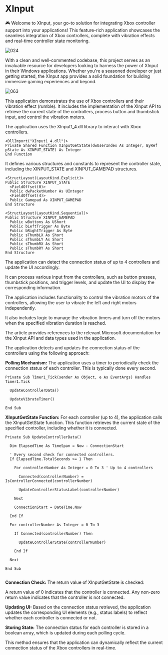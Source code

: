 # XInput

🎮 Welcome to XInput, your go-to solution for integrating Xbox controller support into your applications! This feature-rich application showcases the seamless integration of Xbox controllers, complete with vibration effects and real-time controller state monitoring. 


![024](https://github.com/user-attachments/assets/bef33051-0d5d-4248-9afc-68a9d0fc3e5d)


With a clean and well-commented codebase, this project serves as an invaluable resource for developers looking to harness the power of XInput in their Windows applications. Whether you're a seasoned developer or just getting started, the XInput app provides a solid foundation for building immersive gaming experiences and beyond.






![063](https://github.com/user-attachments/assets/42017bca-10fc-4792-a0e2-005893763b00)




This application demonstrates the use of Xbox controllers and their vibration effect (rumble). It includes the implementation of the XInput API to retrieve the current state of the controllers, process button and thumbstick input, and control the vibration motors.

The application uses the XInput1_4.dll library to interact with Xbox controllers. 

``` VB
<DllImport("XInput1_4.dll")>
Private Shared Function XInputGetState(dwUserIndex As Integer, ByRef pState As XINPUT_STATE) As Integer
End Function

```

It defines various structures and constants to represent the controller state, including the XINPUT_STATE and XINPUT_GAMEPAD structures.

``` VB
<StructLayout(LayoutKind.Explicit)>
Public Structure XINPUT_STATE
  <FieldOffset(0)>
  Public dwPacketNumber As UInteger 
  <FieldOffset(4)>
  Public Gamepad As XINPUT_GAMEPAD
End Structure

<StructLayout(LayoutKind.Sequential)>
Public Structure XINPUT_GAMEPAD
  Public wButtons As UShort 
  Public bLeftTrigger As Byte 
  Public bRightTrigger As Byte
  Public sThumbLX As Short 
  Public sThumbLY As Short
  Public sThumbRX As Short
  Public sThumbRY As Short
End Structure

```





The application can detect the connection status of up to 4 controllers and update the UI accordingly. 


It can process various input from the controllers, such as button presses, thumbstick positions, and trigger levels, and update the UI to display the corresponding information.

The application includes functionality to control the vibration motors of the controllers, allowing the user to vibrate the left and right motors independently. 



It also includes logic to manage the vibration timers and turn off the motors when the specified vibration duration is reached. 





The article provides references to the relevant Microsoft documentation for the XInput API and data types used in the application.



The application detects and updates the connection status of the controllers using the following approach:

**Polling Mechanism:** The application uses a timer to periodically check the connection status of each controller. This is typically done every second.

``` VB
Private Sub Timer1_Tick(sender As Object, e As EventArgs) Handles Timer1.Tick

  UpdateControllerData()

  UpdateVibrateTimer()

End Sub

```

**XInputGetState Function:** For each controller (up to 4), the application calls the XInputGetState function. This function retrieves the current state of the specified controller, including whether it is connected.


``` VB
Private Sub UpdateControllerData()

  Dim ElapsedTime As TimeSpan = Now - ConnectionStart

  ' Every second check for connected controllers.
  If ElapsedTime.TotalSeconds >= 1 Then

    For controllerNumber As Integer = 0 To 3 ' Up to 4 controllers

      Connected(controllerNumber) = IsControllerConnected(controllerNumber)

      UpdateControllerStatusLabel(controllerNumber)

    Next

    ConnectionStart = DateTime.Now

  End If

  For controllerNumber As Integer = 0 To 3

    If Connected(controllerNumber) Then

      UpdateControllerState(controllerNumber)

    End If

  Next

End Sub
    
```

**Connection Check:** The return value of XInputGetState is checked:

A return value of 0 indicates that the controller is connected.
Any non-zero return value indicates that the controller is not connected.


**Updating UI:** Based on the connection status retrieved, the application updates the corresponding UI elements (e.g., status labels) to reflect whether each controller is connected or not.

**Storing State:** The connection status for each controller is stored in a boolean array, which is updated during each polling cycle.

This method ensures that the application can dynamically reflect the current connection status of the Xbox controllers in real-time.











